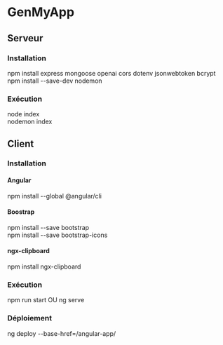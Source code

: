 # GenMyApp

## Serveur

### Installation
npm install express mongoose openai cors dotenv jsonwebtoken bcrypt  
npm install --save-dev nodemon

### Exécution
node index  
nodemon index

## Client

### Installation
#### Angular
npm install --global @angular/cli

#### Boostrap
npm install --save bootstrap  
npm install --save bootstrap-icons

#### ngx-clipboard
npm install ngx-clipboard

### Exécution
npm run start
OU
ng serve

### Déploiement
ng deploy --base-href=/angular-app/
